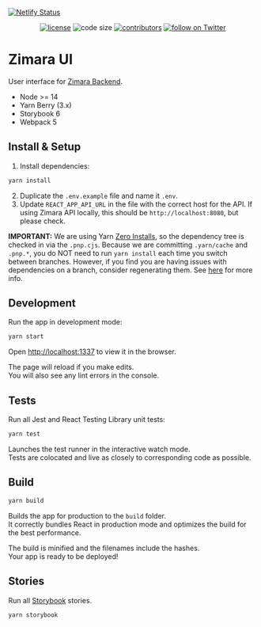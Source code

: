 [![Netlify Status](https://api.netlify.com/api/v1/badges/07e8b623-a94d-4686-a784-eb4a9b90dde1/deploy-status)](https://app.netlify.com/sites/zimara/deploys)

<p align="center">
  <a href="https://github.com/ZimaraIO/zimara-ui/blob/master/LICENSE">
    <img src="https://img.shields.io/github/license/ZimaraIO/zimara-ui" alt="license"></a>

  <img src="https://img.shields.io/github/languages/code-size/ZimaraIO/zimara-ui" alt="code size">

  <a href="https://github.com/ZimaraIO/zimara-ui/graphs/contributors">
    <img src="https://img.shields.io/github/contributors/ZimaraIO/zimara-ui" alt="contributors"></a>

  <a href="https://twitter.com/intent/follow?screen_name=ZimaraIO">
    <img src="https://img.shields.io/twitter/follow/ZimaraIO?style=social&logo=twitter"
      alt="follow on Twitter"></a>
</p>

# Zimara UI

User interface for [Zimara Backend](https://github.com/ZimaraIO/zimara-backend).

- Node >= 14
- Yarn Berry (3.x)
- Storybook 6
- Webpack 5

## Install & Setup

1. Install dependencies:

```bash
yarn install
```

2. Duplicate the `.env.example` file and name it `.env`.
3. Update `REACT_APP_API_URL` in the file with the correct host for the API. If using Zimara API locally, this should be `http://localhost:8080`, but please check.

**IMPORTANT:** We are using Yarn [Zero Installs](https://yarnpkg.com/features/zero-installs), so the dependency tree is checked in via the `.pnp.cjs`. Because we are committing `.yarn/cache` and `.pnp.*`, you do NOT need to run `yarn install` each time you switch between branches. However, if you find you are having issues with dependencies on a branch, consider regenerating them. See [here](https://yarnpkg.com/getting-started/qa) for more info.

## Development

Run the app in development mode:

```bash
yarn start
```

Open [http://localhost:1337](http://localhost:1337) to view it in the browser.

The page will reload if you make edits.\
You will also see any lint errors in the console.

## Tests

Run all Jest and React Testing Library unit tests:

```bash
yarn test
````

Launches the test runner in the interactive watch mode.\
Tests are colocated and live as closely to corresponding code as possible.

## Build

```bash
yarn build
```

Builds the app for production to the `build` folder.\
It correctly bundles React in production mode and optimizes the build for the best performance.

The build is minified and the filenames include the hashes.\
Your app is ready to be deployed!

## Stories

Run all [Storybook](https://storybook.js.org/) stories.

```bash
yarn storybook
```

